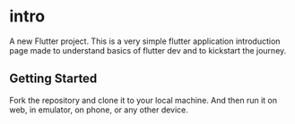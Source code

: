 # intro

A new Flutter project. This is a very simple flutter application introduction page made to understand basics of flutter dev and to kickstart the journey.

## Getting Started
Fork the repository and clone it to your local machine. And then run it on web, in emulator, on phone, or any other device.
